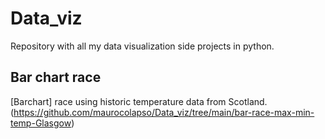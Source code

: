 # Data_viz
Repository with all my data visualization side projects in python.
## Bar chart race
[Barchart] race using historic temperature data from Scotland.
(https://github.com/maurocolapso/Data_viz/tree/main/bar-race-max-min-temp-Glasgow)
